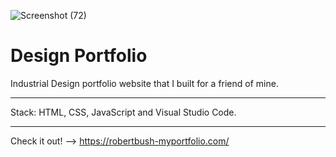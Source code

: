 ![Screenshot (72)](https://user-images.githubusercontent.com/74631095/129604256-73e25916-2f03-4fbc-b25c-2785b0c87810.png)
# Design Portfolio


Industrial Design portfolio website that I built for a friend of mine. 

---

Stack: HTML, CSS, JavaScript and Visual Studio Code. 

---

Check it out! --> https://robertbush-myportfolio.com/
